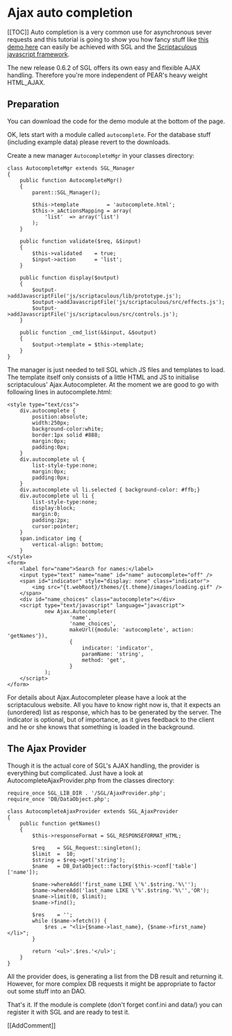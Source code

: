 <!-- Name: Howto/AJAX/Auto_completion -->
<!-- Version: 16 -->
<!-- Last-Modified: 2008/12/16 14:05:41 -->
<!-- Author: kanji78 -->
# Ajax auto completion
[[TOC]]
Auto completion is a very common use for asynchronous sever requests and this tutorial is going to show you how fancy stuff like [this demo here](http://demo.script.aculo.us/ajax/autocompleter) can easily be achieved with SGL and the [Scriptaculous javascript framework](http://script.aculo.us/).

The new release 0.6.2 of SGL offers its own easy and flexible AJAX handling. Therefore you're more independent of PEAR's heavy weight HTML_AJAX.

## Preparation
You can download the code for the demo module at the bottom of the page.

OK, lets start with a module called `autocomplete`. For the database stuff (including example data) please revert to the downloads.

Create a new manager `AutocompleteMgr` in your classes directory:

    class AutocompleteMgr extends SGL_Manager
    {
        public function AutocompleteMgr()
        {
            parent::SGL_Manager();
    
            $this->template         = 'autocomplete.html';
            $this->_aActionsMapping = array(
                'list'  => array('list')
            );
        }
    
        public function validate($req, &$input)
        {
            $this->validated    = true;
            $input->action      = 'list';
        }
    
        public function display($output)
        {
            $output->addJavascriptFile('js/scriptaculous/lib/prototype.js');
            $output->addJavascriptFile('js/scriptaculous/src/effects.js');
            $output->addJavascriptFile('js/scriptaculous/src/controls.js');
        }
    
        public function _cmd_list(&$input, &$output)
        {
            $output->template = $this->template;
        }
    }
The manager is just needed to tell SGL which JS files and templates to load. The template itself only consists of a little HTML and JS to initialise scriptaculous' Ajax.Autocompleter. At the moment we are good to go with following lines in autocomplete.html:


    <style type="text/css">
        div.autocomplete {
            position:absolute;
            width:250px;
            background-color:white;
            border:1px solid #888;
            margin:0px;
            padding:0px;
        }
        div.autocomplete ul {
            list-style-type:none;
            margin:0px;
            padding:0px;
        }
        div.autocomplete ul li.selected { background-color: #ffb;}
        div.autocomplete ul li {
            list-style-type:none;
            display:block;
            margin:0;
            padding:2px;
            cursor:pointer;
        }
        span.indicator img {
            vertical-align: bottom;
        }
    </style>
    <form>
        <label for="name">Search for names:</label>
        <input type="text" name="name" id="name" autocomplete="off" />
        <span id="indicator" style="display: none" class="indicator">
            <img src="{t.webRoot}/themes/{t.theme}/images/loading.gif" />
        </span>
        <div id="name_choices" class="autocomplete"></div>
        <script type="text/javascript" language="javascript">
                new Ajax.Autocompleter(
                        'name',
                        'name_choices',
                        makeUrl({module: 'autocomplete', action: 'getNames'}),
                        {
                            indicator: 'indicator',
                            paramName: 'string',
                            method: 'get',
                        }
                );
        </script>
    </form>
For details about Ajax.Autocompleter please have a look at the scriptaculous website. All you have to know right now is, that it expects an (unordered) list as response, which has to be generated by the server. The indicator is optional, but of importance, as it gives feedback to the client and he or she knows that something is loaded in the background.

## The Ajax Provider
Though it is the actual core of SGL's AJAX handling, the provider is everything but complicated. Just have a look at AutocompleteAjaxProvider.php from the classes directory:


    require_once SGL_LIB_DIR . '/SGL/AjaxProvider.php';
    require_once 'DB/DataObject.php';
    
    class AutocompleteAjaxProvider extends SGL_AjaxProvider
    {
        public function getNames()
        {
            $this->responseFormat = SGL_RESPONSEFORMAT_HTML;
    
            $req    = SGL_Request::singleton();
            $limit  =  10;
            $string = $req->get('string');
            $name   = DB_DataObject::factory($this->conf['table']['name']);
    
            $name->whereAdd('first_name LIKE \'%'.$string.'%\'');
            $name->whereAdd('last_name LIKE \'%'.$string.'%\'','OR');
            $name->limit(0, $limit);
            $name->find();
    
            $res    = '';
            while ($name->fetch()) {
                $res .= "<li>{$name->last_name}, {$name->first_name}</li>";
            }
    
            return '<ul>'.$res.'</ul>';
        }
    }

All the provider does, is generating a list from the DB result and returning it. However, for more complex DB requests it might be appropriate to factor out some stuff into an DAO.

That's it. If the module is complete (don't forget conf.ini and data/) you can register it with SGL and are ready to test it.

[[AddComment]]